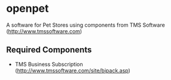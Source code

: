 openpet
=======

A software for Pet Stores using components from TMS Software (http://www.tmssoftware.com)

Required Components
-------------------

* TMS Business Subscription (http://www.tmssoftware.com/site/bipack.asp)


